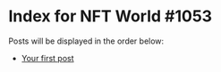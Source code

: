 # Index for NFT World #1053
Posts will be displayed in the order below:

- [Your first post](./001-first.md)

